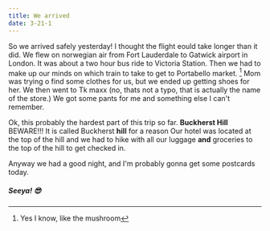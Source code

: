 ```yaml
---
title: We arrived
date: 3-21-1
---
```


[^1]:Yes I know, like the mushroom

So we arrived safely yesterday! I thought the flight eould take longer than it did. We flew on norwegian air from Fort Lauderdale to Gatwick airport in London. It was about a two hour bus ride to Victoria Station. Then we had to make up our minds on which train to take to get to Portabello market. [^1] Mom was trying o find some clothes for us, but we ended up getting shoes for her.  We then went to Tk maxx (no, thats not a typo, that is actually the name of the store.) We got some pants for me and something else I can't remember.

Ok, this probably the hardest part of this trip so far. **Buckherst Hill**  BEWARE!!! It is called  Buckherst **hill**  for a reason
Our hotel was located at the top of the hill and we had to hike with all our luggage **and** groceries to the top of the hill to get checked in.

Anyway we had a good night, and I'm probably gonna get some postcards today.
##### Seeya!  😎

